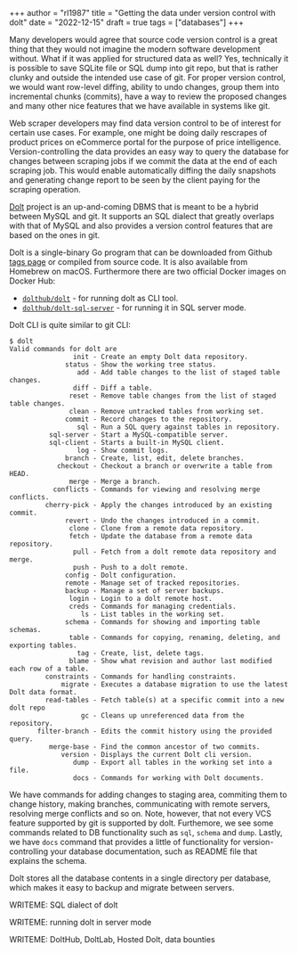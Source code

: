 +++
author = "rl1987"
title = "Getting the data under version control with dolt"
date = "2022-12-15"
draft = true
tags = ["databases"]
+++

Many developers would agree that source code version control is a 
great thing that they would not imagine the modern software 
development without. What if it was applied for structured data
as well? Yes, technically it is possible to save SQLite file or SQL dump
into git repo, but that is rather clunky and outside the intended use
case of git. For proper version control, we would want row-level
diffing, ability to undo changes, group them into incremental chunks
(commits), have a way to review the proposed changes and many other nice
features that we have available in systems like git. 

Web scraper developers may find data version control to be of interest
for certain use cases. For example, one might be doing daily rescrapes
of product prices on eCommerce portal for the purpose of price intelligence.
Version-controlling the data provides an easy way to query the database
for changes between scraping jobs if we commit the data at the end of each
scraping job. This would enable automatically diffing the daily snapshots
and generating change report to be seen by the client paying for the 
scraping operation. 

[Dolt](https://github.com/dolthub/dolt) project is an up-and-coming DBMS 
that is meant to be a hybrid between MySQL and git.
It supports an SQL dialect that greatly overlaps with that of MySQL and
also provides a version control features that are based on the ones in git.

Dolt is a single-binary Go program that can be downloaded from Github
[tags page](https://github.com/dolthub/dolt/tags) or compiled from source code.
It is also available from Homebrew on macOS. Furthermore there are two official
Docker images on Docker Hub:

* [`dolthub/dolt`](https://hub.docker.com/r/dolthub/dolt) - for running dolt as CLI tool.
* [`dolthub/dolt-sql-server`](https://hub.docker.com/r/dolthub/dolt-sql-server) - for
running it in SQL server mode.

Dolt CLI is quite similar to git CLI:

```
$ dolt 
Valid commands for dolt are
                init - Create an empty Dolt data repository.
              status - Show the working tree status.
                 add - Add table changes to the list of staged table changes.
                diff - Diff a table.
               reset - Remove table changes from the list of staged table changes.
               clean - Remove untracked tables from working set.
              commit - Record changes to the repository.
                 sql - Run a SQL query against tables in repository.
          sql-server - Start a MySQL-compatible server.
          sql-client - Starts a built-in MySQL client.
                 log - Show commit logs.
              branch - Create, list, edit, delete branches.
            checkout - Checkout a branch or overwrite a table from HEAD.
               merge - Merge a branch.
           conflicts - Commands for viewing and resolving merge conflicts.
         cherry-pick - Apply the changes introduced by an existing commit.
              revert - Undo the changes introduced in a commit.
               clone - Clone from a remote data repository.
               fetch - Update the database from a remote data repository.
                pull - Fetch from a dolt remote data repository and merge.
                push - Push to a dolt remote.
              config - Dolt configuration.
              remote - Manage set of tracked repositories.
              backup - Manage a set of server backups.
               login - Login to a dolt remote host.
               creds - Commands for managing credentials.
                  ls - List tables in the working set.
              schema - Commands for showing and importing table schemas.
               table - Commands for copying, renaming, deleting, and exporting tables.
                 tag - Create, list, delete tags.
               blame - Show what revision and author last modified each row of a table.
         constraints - Commands for handling constraints.
             migrate - Executes a database migration to use the latest Dolt data format.
         read-tables - Fetch table(s) at a specific commit into a new dolt repo
                  gc - Cleans up unreferenced data from the repository.
       filter-branch - Edits the commit history using the provided query.
          merge-base - Find the common ancestor of two commits.
             version - Displays the current Dolt cli version.
                dump - Export all tables in the working set into a file.
                docs - Commands for working with Dolt documents.
```

We have commands for adding changes to staging area, commiting them to change history,
making branches, communicating with remote servers, resolving merge conflicts and so on.
Note, however, that not every VCS feature supported by git is supported by dolt. 
Furthemore, we see some commands related to DB functionality such as `sql`, 
`schema` and `dump`. Lastly, we have `docs` command that provides a little of
functionality for version-controlling your database documentation, such as README
file that explains the schema.

Dolt stores all the database contents in a single directory per database, which makes
it easy to backup and migrate between servers.

WRITEME: SQL dialect of dolt

WRITEME: running dolt in server mode

WRITEME: DoltHub, DoltLab, Hosted Dolt, data bounties
